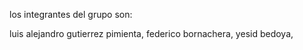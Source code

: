 los integrantes del grupo son:

luis alejandro gutierrez pimienta,
federico bornachera,
yesid bedoya,
